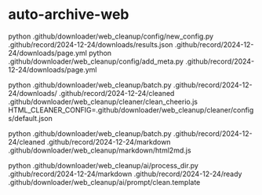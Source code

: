 # auto-archive-web

python .github/downloader/web_cleanup/config/new_config.py .github/record/2024-12-24/downloads/results.json .github/record/2024-12-24/downloads/page.yml
python .github/downloader/web_cleanup/config/add_meta.py .github/record/2024-12-24/downloads/page.yml

python .github/downloader/web_cleanup/batch.py  .github/record/2024-12-24/downloads/ .github/record/2024-12-24/cleaned .github/downloader/web_cleanup/cleaner/clean_cheerio.js HTML_CLEANER_CONFIG=.github/downloader/web_cleanup/cleaner/configs/default.json 

python .github/downloader/web_cleanup/batch.py  .github/record/2024-12-24/cleaned .github/record/2024-12-24/markdown .github/downloader/web_cleanup/markdown/html2md.js

python .github/downloader/web_cleanup/ai/process_dir.py .github/record/2024-12-24/markdown .github/record/2024-12-24/ready .github/downloader/web_cleanup/ai/prompt/clean.template
